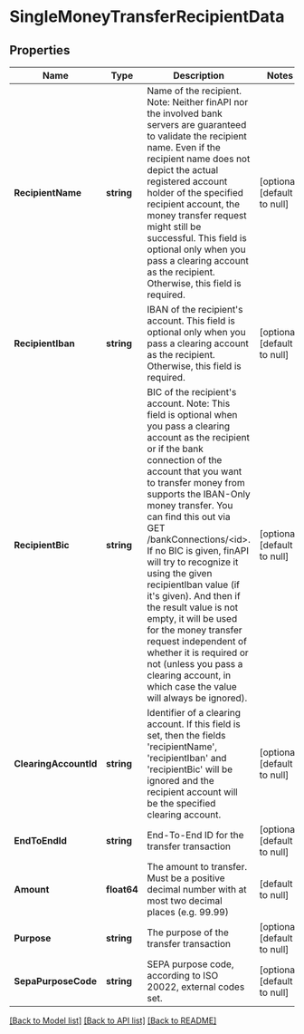 # SingleMoneyTransferRecipientData

## Properties
Name | Type | Description | Notes
------------ | ------------- | ------------- | -------------
**RecipientName** | **string** | Name of the recipient. Note: Neither finAPI nor the involved bank servers are guaranteed to validate the recipient name. Even if the recipient name does not depict the actual registered account holder of the specified recipient account, the money transfer request might still be successful. This field is optional only when you pass a clearing account as the recipient. Otherwise, this field is required. | [optional] [default to null]
**RecipientIban** | **string** | IBAN of the recipient&#39;s account. This field is optional only when you pass a clearing account as the recipient. Otherwise, this field is required. | [optional] [default to null]
**RecipientBic** | **string** | BIC of the recipient&#39;s account. Note: This field is optional when you pass a clearing account as the recipient or if the bank connection of the account that you want to transfer money from supports the IBAN-Only money transfer. You can find this out via GET /bankConnections/&lt;id&gt;. If no BIC is given, finAPI will try to recognize it using the given recipientIban value (if it&#39;s given). And then if the result value is not empty, it will be used for the money transfer request independent of whether it is required or not (unless you pass a clearing account, in which case the value will always be ignored). | [optional] [default to null]
**ClearingAccountId** | **string** | Identifier of a clearing account. If this field is set, then the fields &#39;recipientName&#39;, &#39;recipientIban&#39; and &#39;recipientBic&#39; will be ignored and the recipient account will be the specified clearing account. | [optional] [default to null]
**EndToEndId** | **string** | End-To-End ID for the transfer transaction | [optional] [default to null]
**Amount** | **float64** | The amount to transfer. Must be a positive decimal number with at most two decimal places (e.g. 99.99) | [default to null]
**Purpose** | **string** | The purpose of the transfer transaction | [optional] [default to null]
**SepaPurposeCode** | **string** | SEPA purpose code, according to ISO 20022, external codes set. | [optional] [default to null]

[[Back to Model list]](../README.md#documentation-for-models) [[Back to API list]](../README.md#documentation-for-api-endpoints) [[Back to README]](../README.md)


